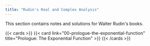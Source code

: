 ```yaml
---
title: "Rudin's Real and Complex Analysis"
---
```


This section contains notes and solutions for Walter Rudin's books.

{{< cards >}}
  {{< card link="00-prologue-the-exponential-function" title="Prologue: The Exponential Function" >}}
{{< /cards >}}
